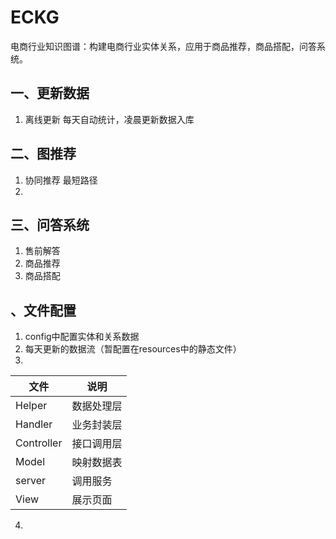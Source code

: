# ECKG
电商行业知识图谱：构建电商行业实体关系，应用于商品推荐，商品搭配，问答系统。

## 一、更新数据
1. 离线更新
每天自动统计，凌晨更新数据入库


## 二、图推荐
1. 协同推荐
最短路径
2. 

## 三、问答系统

1. 售前解答
2. 商品推荐
3. 商品搭配

## 、文件配置
1. config中配置实体和关系数据
2. 每天更新的数据流（暂配置在resources中的静态文件）
3. 
文件|说明
----|----
Helper|数据处理层
Handler|业务封装层
Controller|接口调用层
Model|映射数据表
server|调用服务
View|展示页面

4. 




